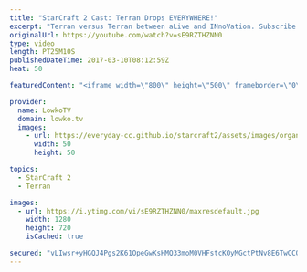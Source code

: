 ```yaml
---
title: "StarCraft 2 Cast: Terran Drops EVERYWHERE!"
excerpt: "Terran versus Terran between aLive and INnoVation. Subscribe for more videos: http://lowko.tv/youtube Proxy Barracks vs Proxy Barracks: https://goo.gl/Xy5WW8  Terran versus Terran is a very difficult match-up. Being able to harass at several locations at once is incredibly difficult. In this match, aLive's"
originalUrl: https://youtube.com/watch?v=sE9RZTHZNN0
type: video
length: PT25M10S
publishedDateTime: 2017-03-10T08:12:59Z
heat: 50

featuredContent: "<iframe width=\"800\" height=\"500\" frameborder=\"0\" src=\"https://www.youtube.com/embed/sE9RZTHZNN0\" allow=\"accelerometer; autoplay; encrypted-media; gyroscope; picture-in-picture\" allowfullscreen></iframe>"

provider:
  name: LowkoTV
  domain: lowko.tv
  images:
    - url: https://everyday-cc.github.io/starcraft2/assets/images/organizations/lowko.tv-50x50.jpg
      width: 50
      height: 50

topics:
  - StarCraft 2
  - Terran

images:
  - url: https://i.ytimg.com/vi/sE9RZTHZNN0/maxresdefault.jpg
    width: 1280
    height: 720
    isCached: true

secured: "vLIwsr+yHGQJ4Pgs2K61OpeGwKsHMQ33moM0VHFstcKOyMGctPtNv8E6TwCCOwH8+0VmJ9F0Im1ZoIuxfXOLY3Xs5BZ3nwifXcY23JjQOvNq9Vn17BFiVz7+B8vEa90oiGQk5ScehT8WVkKbuwBB9CEkXstK+okFfkhbTBaBp4ctIRLpgKQcSuHHL4KdeDntgSzfez81gIuuSW0NZ4dV0kkL9MCEkkXlx4Jyi2zDEHql6PxJaODDXfToFxw2XZPdSeVmN8dA30Lz+Bs00z30zMQQclSuXX7VkYJscV8HTPe1j1klOfYd0Rlh0b7zj3uOQ+mPG9loxN1yNDT5f2Mf9a0UaXDHnSMhj/te+WhCffHmOfosq1Myr5LIMXwPXks3dS/L9vBMCVjota3IQaGSrhpE1mkPq0umkoJTzpl+bt6WySGMKepgCOnXFGhQP+KD;KlvAnHUDPCo//QhfbFxX1Q=="
---
```


